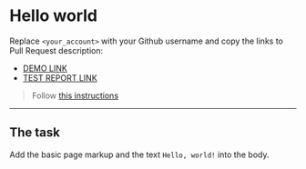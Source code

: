 # Hello world
Replace `<your_account>` with your Github username and copy the links to Pull Request description:
- [DEMO LINK](https://oirevlis1.github.io/layout_hello-world/)
- [TEST REPORT LINK](https://oirevlis1.github.io/layout_hello-world/report/html_report/)

> Follow [this instructions](https://mate-academy.github.io/layout_task-guideline/#how-to-solve-the-layout-tasks-on-github)
___

## The task 
Add the basic page markup and the text `Hello, world!` into the body.
